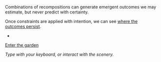 Combinations of recompositions can generate emergent outcomes we may estimate, but never predict with certainty.

Once constraints are applied with intention, we can see [where the outcomes persist](https://github.com/operatorjen/bean.sims/).


-


[Enter the garden](https://the-art-collective.net/garden.html)

_Type with your keyboard, or interact with the scenery._
